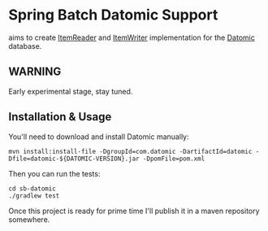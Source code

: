 Spring Batch Datomic Support
============================

aims to create [ItemReader](http://static.springsource.org/spring-batch/apidocs/org/springframework/batch/item/ItemReader.html) and 
[ItemWriter](http://static.springsource.org/spring-batch/apidocs/org/springframework/batch/item/ItemWriter.html) 
implementation for the [Datomic](http://datomic.com/) database.

WARNING
-------
Early experimental stage, stay tuned.

Installation & Usage
--------------------

You'll need to download and install Datomic manually: 
    
    mvn install:install-file -DgroupId=com.datomic -DartifactId=datomic -Dfile=datomic-${DATOMIC-VERSION}.jar -DpomFile=pom.xml
    
Then you can run the tests:

    cd sb-datomic
    ./gradlew test
	
Once this project is ready for prime time I'll publish it in a maven repository somewhere.

<!---
CI
----

check whether the the code works [here](https://robokasofoss.ci.cloudbees.com/job/spring-batch-datomic/)
-->